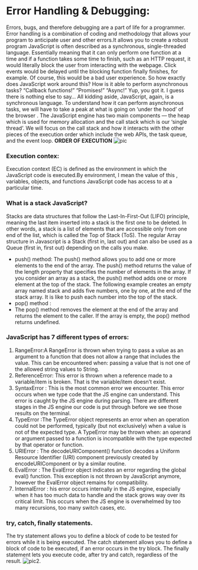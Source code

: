  # Error Handling & Debugging:
 Errors, bugs, and therefore debugging are a part of life for a programmer. Error handling is a combination of coding and methodology that allows your program to anticipate user and other errors.It allows you to create a robust program
 JavaScript is often described as a synchronous, single-threaded language. Essentially meaning that it can only perform one function at a time and if a function takes some time to finish, such as an HTTP request, it would literally block the user from interacting with the webpage. Click events would be delayed until the blocking function finally finishes, for example. Of course, this would be a bad user experience. So how exactly does JavaScript work around this? How is it able to perform asynchronous tasks? “Callback functions!” “Promises!” “Async!” Yup, you got it. I guess there is nothing else to say… All kidding aside, JavaScript, again, is a synchronous language. To understand how it can perform asynchronous tasks, we will have to take a peak at what is going on ‘under the hood’ of the browser .
The JavaScript engine has two main components — the heap which is used for memory allocation and the call stack which is our ‘single thread’. We will focus on the call stack and how it interacts with the other pieces of the execution order which include the web APIs, the task queue, and the event loop.
**ORDER OF EXECUTION**
![pic](https://miro.medium.com/max/3630/1*ddKOVPd0nh4-3l9QisgJnQ.png)

### Execution contex:
Execution context (EC) is defined as the environment in which the JavaScript code is executed.By environment, I mean the value of this , variables, objects, and functions JavaScript code has access to at a particular time.
### What is a stack JavaScript?
Stacks are data structures that follow the Last-In-First-Out (LIFO) principle, meaning the last item inserted into a stack is the first one to be deleted. In other words, a stack is a list of elements that are accessible only from one end of the list, which is called the Top of Stack (ToS).
The regular Array structure in Javascript is a Stack (first in, last out) and can also be used as a Queue (first in, first out) depending on the calls you make.
- push() method:
The push() method allows you to add one or more elements to the end of the array. The push() method returns the value of the length property that specifies the number of elements in the array.
If you consider an array as a stack, the push() method adds one or more element at the top of the stack. The following example creates an empty array named stack and adds five numbers, one by one, at the end of the stack array. It is like to push each number into the top of the stack.
- pop() method :
- The pop() method removes the element at the end of the array and returns the element to the caller. If the array is empty, the pop() method returns undefined.
### JavaScript has 7 different types of errors:
1. RangeError:A RangeError is thrown when trying to pass a value as an argument to a function that does not allow a range that includes the value. This can be encountered when: passing a value that is not one of the allowed string values to String.
2. ReferenceError: This error is thrown when a reference made to a variable/item is broken. That is the variable/item doesn’t exist.
3. SyntaxError : This is the most common error we encounter. This error occurs when we type code that the JS engine can understand.
This error is caught by the JS engine during parsing. There are different stages in the JS engine our code is put through before we see those results on the terminal.
4. TypeError :The TypeError object represents an error when an operation could not be performed, typically (but not exclusively) when a value is not of the expected type. A TypeError may be thrown when: an operand or argument passed to a function is incompatible with the type expected by that operator or function.
5. URIError : The decodeURIComponent() function decodes a Uniform Resource Identifier (URI) component previously created by encodeURIComponent or by a similar routine.
6. EvalError : The EvalError object indicates an error regarding the global eval() function. This exception is not thrown by JavaScript anymore, however the EvalError object remains for compatibility.
7. InternalError : his error occurs internally in the JS engine, especially when it has too much data to handle and the stack grows way over its critical limit.
This occurs when the JS engine is overwhelmed by too many recursions, too many switch cases, etc.
### try, catch, finally statements.
The try statement allows you to define a block of code to be tested for errors while it is being executed. The catch statement allows you to define a block of code to be executed, if an error occurs in the try block. The finally statement lets you execute code, after try and catch, regardless of the result.
![pic2](https://cdn.javascripttutorial.net/wp-content/uploads/2019/12/javascript-try-catch-1-1.png).

